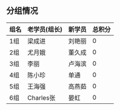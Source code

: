 ##  分组情况
|组名|老学员(组长)|新学员|总积分|
|:----|:----|:----|:----|
|1组|梁成进|刘艳丽|0|
|2组|尤月娥|董久成|0|
|3组|李丽|卢海滨|0|
|4组|陈小珍|单通|0|
|5组|王海强|高燕茹|0|
|6组|Charles张|晏虹|0|